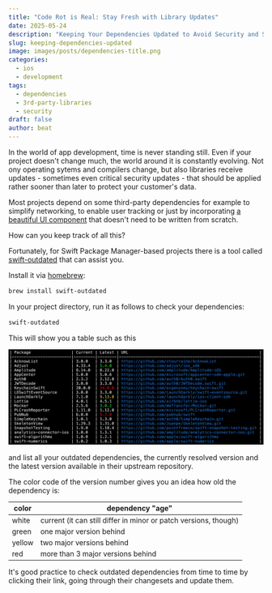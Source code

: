 ```yaml
---
title: "Code Rot is Real: Stay Fresh with Library Updates"
date: 2025-05-24
description: "Keeping Your Dependencies Updated to Avoid Security and Stability Pitfalls"
slug: keeping-dependencies-updated
image: images/posts/dependencies-title.png
categories:
  - ios
  - development
tags:
  - dependencies
  - 3rd-party-libraries
  - security
draft: false
author: beat
---
```


In the world of app development, time is never standing still. Even if your project doesn't change much, the world around it is constantly evolving. Not ony operating sytems and compilers change, but also libraries receive updates - sometimes even critical security updates - that should be
applied rather sooner than later to protect your customer's data.

Most projects depend on some third-party dependencies for example to simplify networking, to enable user tracking or just by incorporating [a beautiful
UI component](https://github.com/benrudhart/AppleEffortScorePicker) that doesn't need to be written from scratch.

How can you keep track of all this?

Fortunately, for Swift Package Manager-based projects there is a tool called [swift-outdated](https://github.com/kiliankoe/swift-outdated) that can assist you.

Install it via [homebrew](https://brew.sh):

```bash
brew install swift-outdated
```

In your project directory, run it as follows to check your dependencies:

```bash
swift-outdated
```

This will show you a table such as this

![swift-outdated output](swift-outdated-output.png)

and list all your outdated dependencies, the currently resolved version and the latest version available in their upstream repository.

The color code of the version number gives you an idea how old the dependency is:

| color| dependency "age"|
|-------| -- |
| white | current (it can still differ in minor or patch versions, though) |
| green | one major version behind |
| yellow | two major versions behind |
| red | more than 3 major versions behind |

It's good practice to check outdated dependencies from time to time by clicking their link, going through their changesets and update them.
